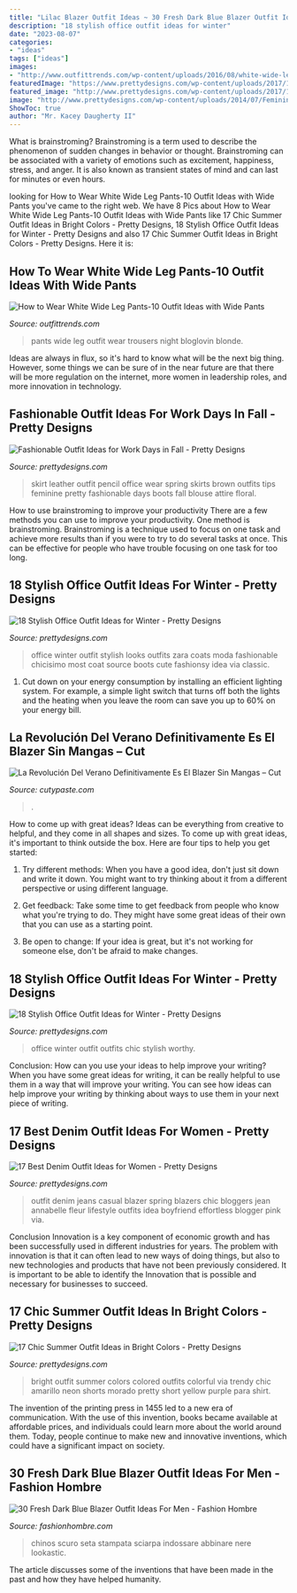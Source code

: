 ```yaml
---
title: "Lilac Blazer Outfit Ideas ~ 30 Fresh Dark Blue Blazer Outfit Ideas For Men"
description: "18 stylish office outfit ideas for winter"
date: "2023-08-07"
categories:
- "ideas"
tags: ["ideas"]
images:
- "http://www.outfittrends.com/wp-content/uploads/2016/08/white-wide-leg-pants-with-black-top.jpg"
featuredImage: "https://www.prettydesigns.com/wp-content/uploads/2017/12/18-stylish-office-outfit-ideas-for-winter-2018-4.jpg"
featured_image: "http://www.prettydesigns.com/wp-content/uploads/2017/12/18-stylish-office-outfit-ideas-for-winter-2018-3.jpg"
image: "http://www.prettydesigns.com/wp-content/uploads/2014/07/Feminine-Office-Look-for-Spring.jpg"
ShowToc: true
author: "Mr. Kacey Daugherty II"
---
```



What is brainstroming?
Brainstroming is a term used to describe the phenomenon of sudden changes in behavior or thought. Brainstroming can be associated with a variety of emotions such as excitement, happiness, stress, and anger. It is also known as transient states of mind and can last for minutes or even hours.

	

		
looking for How to Wear White Wide Leg Pants-10 Outfit Ideas with Wide Pants you've came to the right web. We have 8 Pics about How to Wear White Wide Leg Pants-10 Outfit Ideas with Wide Pants like 17 Chic Summer Outfit Ideas in Bright Colors - Pretty Designs, 18 Stylish Office Outfit Ideas for Winter - Pretty Designs and also 17 Chic Summer Outfit Ideas in Bright Colors - Pretty Designs. Here it is:
		
    
## How To Wear White Wide Leg Pants-10 Outfit Ideas With Wide Pants

<img loading=lazy src="http://www.outfittrends.com/wp-content/uploads/2016/08/white-wide-leg-pants-with-black-top.jpg" onerror="this.onerror=null;this.src='https://tse2.mm.bing.net/th?id=OIP.8GR9yrIPgvgkCOSWeEycdgHaLH&amp;pid=15.1';" alt="How to Wear White Wide Leg Pants-10 Outfit Ideas with Wide Pants">

_Source: outfittrends.com_

>pants wide leg outfit wear trousers night bloglovin blonde. 

	

Ideas are always in flux, so it's hard to know what will be the next big thing. However, some things we can be sure of in the near future are that there will be more regulation on the internet, more women in leadership roles, and more innovation in technology.

    
## Fashionable Outfit Ideas For Work Days In Fall - Pretty Designs

<img loading=lazy src="http://www.prettydesigns.com/wp-content/uploads/2014/07/Feminine-Office-Look-for-Spring.jpg" onerror="this.onerror=null;this.src='https://tse3.mm.bing.net/th?id=OIP.r7TefuMGUklKQFAZoKLHcQHaK1&amp;pid=15.1';" alt="Fashionable Outfit Ideas for Work Days in Fall - Pretty Designs">

_Source: prettydesigns.com_

>skirt leather outfit pencil office wear spring skirts brown outfits tips feminine pretty fashionable days boots fall blouse attire floral. 

	

How to use brainstroming to improve your productivity
There are a few methods you can use to improve your productivity. One method is brainstroming. Brainstroming is a technique used to focus on one task and achieve more results than if you were to try to do several tasks at once. This can be effective for people who have trouble focusing on one task for too long.

    
## 18 Stylish Office Outfit Ideas For Winter - Pretty Designs

<img loading=lazy src="https://www.prettydesigns.com/wp-content/uploads/2017/12/18-stylish-office-outfit-ideas-for-winter-2018-4.jpg" onerror="this.onerror=null;this.src='https://tse2.mm.bing.net/th?id=OIP.NN4fnL1K6dpDo2nLV3qkKwHaK2&amp;pid=15.1';" alt="18 Stylish Office Outfit Ideas for Winter - Pretty Designs">

_Source: prettydesigns.com_

>office winter outfit stylish looks outfits zara coats moda fashionable chicisimo most coat source boots cute fashionsy idea via classic. 

	

1. Cut down on your energy consumption by installing an efficient lighting system. For example, a simple light switch that turns off both the lights and the heating when you leave the room can save you up to 60% on your energy bill.

    
## La Revolución Del Verano Definitivamente Es El Blazer Sin Mangas – Cut

<img loading=lazy src="https://www.cutypaste.com/wp-content/uploads/2019/02/blazer-sin-mangas2.jpg" onerror="this.onerror=null;this.src='https://tse4.mm.bing.net/th?id=OIP.VKkmvw7IyM8v-QnQ3FZonwHaLd&amp;pid=15.1';" alt="La Revolución Del Verano Definitivamente Es El Blazer Sin Mangas – Cut">

_Source: cutypaste.com_

>. 

	

How to come up with great ideas?
Ideas can be everything from creative to helpful, and they come in all shapes and sizes. To come up with great ideas, it's important to think outside the box. Here are four tips to help you get started:
1. Try different methods: When you have a good idea, don't just sit down and write it down. You might want to try thinking about it from a different perspective or using different language.

2. Get feedback: Take some time to get feedback from people who know what you're trying to do. They might have some great ideas of their own that you can use as a starting point.

3. Be open to change: If your idea is great, but it's not working for someone else, don't be afraid to make changes.

    
## 18 Stylish Office Outfit Ideas For Winter - Pretty Designs

<img loading=lazy src="http://www.prettydesigns.com/wp-content/uploads/2017/12/18-stylish-office-outfit-ideas-for-winter-2018-3.jpg" onerror="this.onerror=null;this.src='https://tse3.mm.bing.net/th?id=OIP.Lj8F81_6lOQ998AIc3qUBgHaLL&amp;pid=15.1';" alt="18 Stylish Office Outfit Ideas for Winter - Pretty Designs">

_Source: prettydesigns.com_

>office winter outfit outfits chic stylish worthy. 

	

Conclusion: How can you use your ideas to help improve your writing?
When you have some great ideas for writing, it can be really helpful to use them in a way that will improve your writing. You can see how ideas can help improve your writing by thinking about ways to use them in your next piece of writing.

    
## 17 Best Denim Outfit Ideas For Women - Pretty Designs

<img loading=lazy src="https://www.prettydesigns.com/wp-content/uploads/2014/05/Casual-Outfit-Idea-with-Blazer-and-Jeans.jpg" onerror="this.onerror=null;this.src='https://tse1.mm.bing.net/th?id=OIP.rxvryh0g0it-MEYNg7LjVgHaK8&amp;pid=15.1';" alt="17 Best Denim Outfit Ideas for Women - Pretty Designs">

_Source: prettydesigns.com_

>outfit denim jeans casual blazer spring blazers chic bloggers jean annabelle fleur lifestyle outfits idea boyfriend effortless blogger pink via. 

	

Conclusion
Innovation is a key component of economic growth and has been successfully used in different industries for years. The problem with innovation is that it can often lead to new ways of doing things, but also to new technologies and products that have not been previously considered. It is important to be able to identify the Innovation that is possible and necessary for businesses to succeed.

    
## 17 Chic Summer Outfit Ideas In Bright Colors - Pretty Designs

<img loading=lazy src="http://www.prettydesigns.com/wp-content/uploads/2014/06/Bright-Colored-Outfit-for-Summer.jpg" onerror="this.onerror=null;this.src='https://tse4.mm.bing.net/th?id=OIP.ygbF_YNNL1suyJLkziTnSgHaK3&amp;pid=15.1';" alt="17 Chic Summer Outfit Ideas in Bright Colors - Pretty Designs">

_Source: prettydesigns.com_

>bright outfit summer colors colored outfits colorful via trendy chic amarillo neon shorts morado pretty short yellow purple para shirt. 

	

The invention of the printing press in 1455 led to a new era of communication. With the use of this invention, books became available at affordable prices, and individuals could learn more about the world around them. Today, people continue to make new and innovative inventions, which could have a significant impact on society.

    
## 30 Fresh Dark Blue Blazer Outfit Ideas For Men - Fashion Hombre

<img loading=lazy src="https://www.fashionhombre.com/wp-content/uploads/2019/07/Fresh-Dark-Blue-Blazer-Outfit-Ideas-For-Men-12-1.jpg" onerror="this.onerror=null;this.src='https://tse3.mm.bing.net/th?id=OIP.GonPSKXua_3ro3Jr9-_D4wHaLH&amp;pid=15.1';" alt="30 Fresh Dark Blue Blazer Outfit Ideas For Men - Fashion Hombre">

_Source: fashionhombre.com_

>chinos scuro seta stampata sciarpa indossare abbinare nere lookastic. 

	

The article discusses some of the inventions that have been made in the past and how they have helped humanity.

